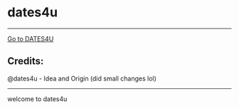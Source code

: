 <h1>dates4u</h1>
<hr>
<a href='https://dates4u.github.io/dates/' target='_blank'>Go to DATES4U</a>

<h2>Credits:</h2>
@dates4u - Idea and Origin (did small changes lol)
<hr>

welcome to dates4u
